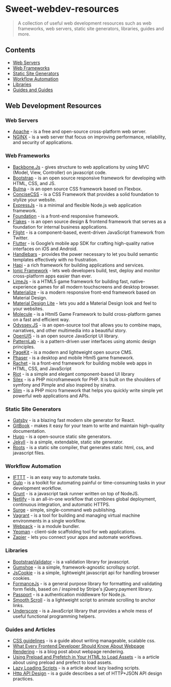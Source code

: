 # Sweet-webdev-resources
> A collection of useful web development resources such as web frameworks, web servers, static site generators, libraries, guides and more.

Contents
---
+ [Web Servers](#web-servers)
+ [Web Frameworks](#web-frameworks)
+ [Static Site Generators](#static-site-generators)
+ [Workflow Automation](#workflow-automation)
+ [Libraries](#libraries)
+ [Guides and Guides](#guides-and-articles)

Web Development Resources
---
### Web Servers
+ [Apache](https://httpd.apache.org/) - is a free and open-source cross-platform web server.
+ [NGINX](https://www.nginx.com/) - is a web server that focus on improving performance, reliability, and security of applications.

### Web Frameworks
+ [Backbone.Js](http://backbonejs.org/) - gives structure to web applications by using MVC (Model, View, Controller) on javascript code.
+ [Bootstrap](https://getbootstrap.com/) - is an open source responsive framework for developing with HTML, CSS, and JS.
+ [Bulma](https://bulma.io/) - is an open source CSS framework based on Flexbox.
+ [ConciseCSS](http://concisecss.com/) - is a CSS Framework that provides a solid foundation to stylize your website.
+ [ExpressJs](https://expressjs.com/) - is a minimal and flexible Node.js web application framework.
+ [Foundation](https://foundation.zurb.com/) - is a front-end responsive framework.
+ [Flakes](http://getflakes.com/) - is an open source design & frontend framework that serves as a foundation for internal business applications.
+ [Flight](https://flightjs.github.io/) - is a component-based, event-driven JavaScript framework from Twitter.
+ [Flutter](https://flutter.io/) - is Google’s mobile app SDK for crafting high-quality native interfaces on iOS and Android.
+ [Handlebars](http://handlebarsjs.com/) - provides the power necessary to let you build semantic templates effectively with no frustration.
+ [Hapi](https://hapijs.com/) - a rich framework for building applications and services.
+ [Ionic Framework](https://ionicframework.com/) - lets web developers build, test, deploy and monitor cross-platform apps easier than ever.
+ [LimeJs](http://www.limejs.com/) - is a HTML5 game framework for building fast, native-experience games for all modern touchscreens and
  desktop browser.
+ [Materialize](https://materializecss.com/) - is a modern responsive front-end framework based on Material Design.
+ [Material Design Lite](https://getmdl.io/index.html) - lets you add a Material Design look and feel to your websites.
+ [Molecule](https://github.com/fjsantosb/Molecule) - is a Html5 Game Framework to build cross-platform games on a fast and efficient way.
+ [Odyssey.JS](http://cartodb.github.io/odyssey.js/) - is an open-source tool that allows you to combine maps, narratives, and other multimedia into a beautiful story.
+ [OpenUI5](https://openui5.org/) - is an open source JavaScript UI library.
+ [PatternLab](https://patternlab.io/) - is a pattern-driven user interfaces using atomic design principles.
+ [PageKit](https://pagekit.com/) - is a modern and lightweight open source CMS.
+ [Phaser](http://phaser.io/) - is a desktop and mobile Html5 game framework.
+ [Rachet](http://goratchet.com/) - is a front-end framework for building mobile web apps in HTML, CSS, and JavaScript
+ [Riot](https://riot.js.org/) - is a simple and elegant component-based UI library
+ [Silex](https://silex.symfony.com/) - is a PHP microframework for PHP. It is built on the shoulders of symfony and Pimple and also inspired by sinatra.
+ [Slim](https://www.slimframework.com/) - is a PHP micro framework that helps you quickly write simple yet powerful web applications and APIs.

### Static Site Generators
+ [Gatsby](https://www.gatsbyjs.org/) - is a blazing fast modern site generator for React.
+ [GitBook](https://www.gitbook.com/) - makes it easy for your team to write and maintain high-quality documentation.
+ [Hugo](https://gohugo.io/) - is a open-source static site generators.
+ [Jekyll](https://jekyllrb.com/) - is a simple, extendable, static site generator.
+ [Roots](http://roots.netlify.com/) - is a static site compiler, that generates static html, css, and javascript files.

### Workflow Automation
+ [IFTTT](https://ifttt.com/) - is an easy way to automate tasks.
+ [Gulp](https://gulpjs.com/) - is a toolkit for automating painful or time-consuming tasks in your development workflow.
+ [Grunt](https://gruntjs.com/) - is a javascript task runner written on top of NodeJS.
+ [Netlify](https://www.netlify.com/) - is an all-in-one workflow that combines global deployment, continuous integration, and automatic HTTPS.
+ [Surge](https://surge.sh/) - simple, single-command web publishing.
+ [Vagrant](https://www.vagrantup.com/) - is a tool for building and managing virtual machine environments in a single workflow.
+ [Webpack](https://webpack.js.org/) - is a module bundler.
+ [Yeoman](http://yeoman.io/) - client-side scaffolding tool for web applications.
+ [Zapier](https://zapier.com/) - lets you connect your apps and automate workflows.

### Libraries
+ [BootstrapValidator](https://github.com/nghuuphuoc/bootstrapvalidator) - is a validation library for javascript.
+ [Gumshoe](https://github.com/cferdinandi/gumshoe) - is a simple, framework-agnostic scrollspy script.
+ [JsCookie](https://github.com/js-cookie/js-cookie) - is a simple, lightweight javascript api for handling browser cookies.
+ [FormanceJs](http://omarshammas.github.io/formancejs) - is a general purpose library for formatting and validating form fields, based on / inspired by Stripe's jQuery.payment library.
+ [Passport](http://www.passportjs.org/) - is a authentication middleware for Node.js.
+ [Smooth Scroll](https://github.com/cferdinandi/smooth-scroll) - is a lightweight script to animate scrolling to anchor links.
+ [Underscore](http://underscorejs.org/#collections) -  is a JavaScript library that provides a whole mess of useful functional programming helpers.

### Guides and Articles
+ [CSS guidelines](https://cssguidelin.es/) - is a guide about writing manageable, scalable css.
+ [What Every Frontend Developer Should Know About Webpage Rendering](http://frontendbabel.info/articles/webpage-rendering-101/) -
  is a blog post about webpage rendering.
+ [Using Preload and Prefetch in Your HTML to Load Assets](https://alligator.io/html/preload-prefetch/) - is a article about using preload and prefect to load assets.
+ [Lazy Loading Scripts](https://alligator.io/js/lazy-loading-scripts/) - is a article about lazy loading scripts.
+ [Http API Design](https://github.com/interagent/http-api-design) - is a guide describes a set of HTTP+JSON API design practices.

